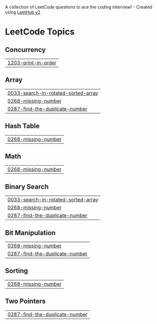 A collection of LeetCode questions to ace the coding interview! - Created using [LeetHub v2](https://github.com/arunbhardwaj/LeetHub-2.0)
<!---LeetCode Topics Start-->
# LeetCode Topics
## Concurrency
|  |
| ------- |
| [1203-print-in-order](https://github.com/KulkarniShrinivas/Leetcode-DSA/tree/master/1203-print-in-order) |
## Array
|  |
| ------- |
| [0033-search-in-rotated-sorted-array](https://github.com/KulkarniShrinivas/Leetcode-DSA/tree/master/0033-search-in-rotated-sorted-array) |
| [0268-missing-number](https://github.com/KulkarniShrinivas/Leetcode-DSA/tree/master/0268-missing-number) |
| [0287-find-the-duplicate-number](https://github.com/KulkarniShrinivas/Leetcode-DSA/tree/master/0287-find-the-duplicate-number) |
## Hash Table
|  |
| ------- |
| [0268-missing-number](https://github.com/KulkarniShrinivas/Leetcode-DSA/tree/master/0268-missing-number) |
## Math
|  |
| ------- |
| [0268-missing-number](https://github.com/KulkarniShrinivas/Leetcode-DSA/tree/master/0268-missing-number) |
## Binary Search
|  |
| ------- |
| [0033-search-in-rotated-sorted-array](https://github.com/KulkarniShrinivas/Leetcode-DSA/tree/master/0033-search-in-rotated-sorted-array) |
| [0268-missing-number](https://github.com/KulkarniShrinivas/Leetcode-DSA/tree/master/0268-missing-number) |
| [0287-find-the-duplicate-number](https://github.com/KulkarniShrinivas/Leetcode-DSA/tree/master/0287-find-the-duplicate-number) |
## Bit Manipulation
|  |
| ------- |
| [0268-missing-number](https://github.com/KulkarniShrinivas/Leetcode-DSA/tree/master/0268-missing-number) |
| [0287-find-the-duplicate-number](https://github.com/KulkarniShrinivas/Leetcode-DSA/tree/master/0287-find-the-duplicate-number) |
## Sorting
|  |
| ------- |
| [0268-missing-number](https://github.com/KulkarniShrinivas/Leetcode-DSA/tree/master/0268-missing-number) |
## Two Pointers
|  |
| ------- |
| [0287-find-the-duplicate-number](https://github.com/KulkarniShrinivas/Leetcode-DSA/tree/master/0287-find-the-duplicate-number) |
<!---LeetCode Topics End-->